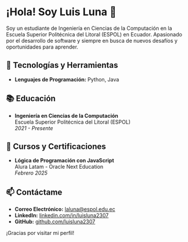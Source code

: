 # ¡Hola! Soy Luis Luna 👋

Soy un estudiante de Ingeniería en Ciencias de la Computación en la Escuela Superior Politécnica del Litoral (ESPOL) en Ecuador. Apasionado por el desarrollo de software y siempre en busca de nuevos desafíos y oportunidades para aprender.

## 🔧 Tecnologías y Herramientas

- **Lenguajes de Programación:** Python, Java

## 📚 Educación

- **Ingeniería en Ciencias de la Computación**  
  Escuela Superior Politécnica del Litoral (ESPOL)  
  *2021 - Presente*

## 🌱 Cursos y Certificaciones

- **Lógica de Programación con JavaScript**  
  Alura Latam - Oracle Next Education  
  *Febrero 2025*

## 📫 Contáctame

- **Correo Electrónico:** laluna@espol.edu.ec
- **LinkedIn:** [linkedin.com/in/luisluna2307](https://www.linkedin.com/in/luisluna2307/)
- **GitHub:** [github.com/luisluna2307](https://github.com/luisluna2307)

¡Gracias por visitar mi perfil!
